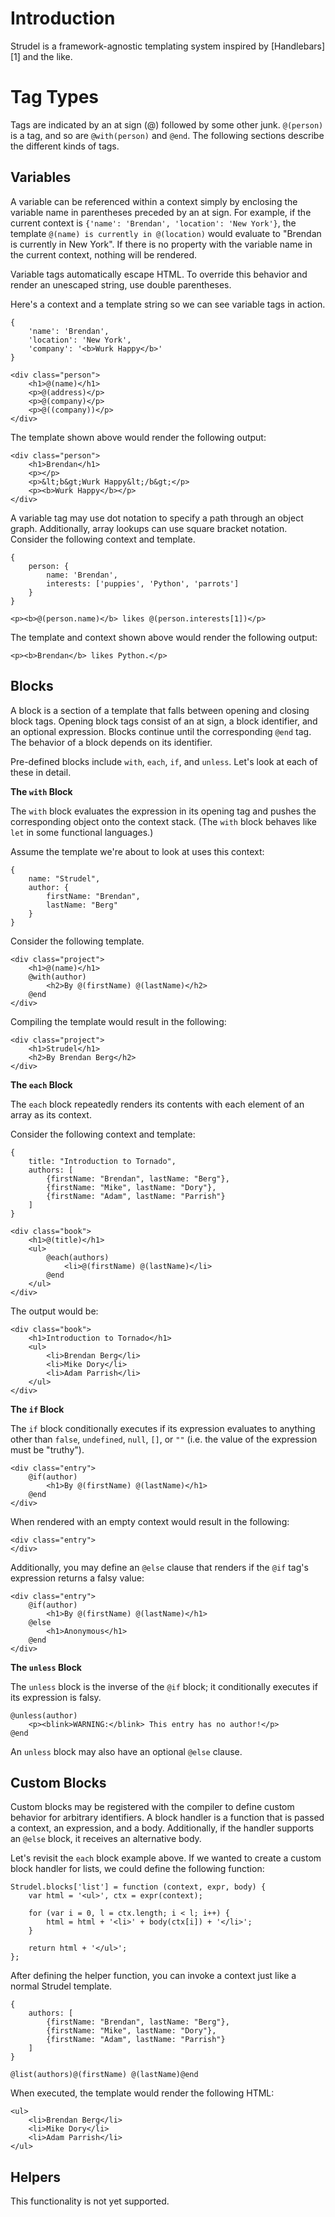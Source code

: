Introduction
============

Strudel is a framework-agnostic templating system inspired by [Handlebars][1] and the like.


Tag Types
=========

Tags are indicated by an at sign (@) followed by some other junk. `@(person)` is a tag, and so are `@with(person)` and `@end`. The following sections describe the different kinds of tags.

Variables
---------

A variable can be referenced within a context simply by enclosing the variable name in parentheses preceded by an at sign. For example, if the current context is `{'name': 'Brendan', 'location': 'New York'}`, the template `@(name) is currently in @(location)` would evaluate to "Brendan is currently in New York". If there is no property with the variable name in the current context, nothing will be rendered.

Variable tags automatically escape HTML. To override this behavior and render an unescaped string, use double parentheses.

Here's a context and a template string so we can see variable tags in action.

	{
		'name': 'Brendan',
		'location': 'New York',
		'company': '<b>Wurk Happy</b>'
	}

	<div class="person">
		<h1>@(name)</h1>
		<p>@(address)</p>
		<p>@(company)</p>
		<p>@((company))</p>
	</div>

The template shown above would render the following output:

	<div class="person">
		<h1>Brendan</h1>
		<p></p>
		<p>&lt;b&gt;Wurk Happy&lt;/b&gt;</p>
		<p><b>Wurk Happy</b></p>
	</div>

A variable tag may use dot notation to specify a path through an object graph. Additionally, array lookups can use square bracket notation. Consider the following context and template.

	{
		person: {
			name: 'Brendan',
			interests: ['puppies', 'Python', 'parrots']
		}
	}

	<p><b>@(person.name)</b> likes @(person.interests[1])</p>

The template and context shown above would render the following output:

	<p><b>Brendan</b> likes Python.</p>

Blocks
------

A block is a section of a template that falls between opening and closing block tags. Opening block tags consist of an at sign, a block identifier, and an optional expression. Blocks continue until the corresponding `@end` tag. The behavior of a block depends on its identifier.

Pre-defined blocks include `with`, `each`, `if`, and `unless`. Let's look at each of these in detail.

__The `with` Block__

The `with` block evaluates the expression in its opening tag and pushes the corresponding object onto the context stack. (The `with` block behaves like `let` in some functional languages.)

Assume the template we're about to look at uses this context:

	{
		name: "Strudel",
		author: {
			firstName: "Brendan",
			lastName: "Berg"
		}
	}

Consider the following template.

	<div class="project">
		<h1>@(name)</h1>
		@with(author)
			<h2>By @(firstName) @(lastName)</h2>
		@end
	</div>

Compiling the template would result in the following:

	<div class="project">
		<h1>Strudel</h1>
		<h2>By Brendan Berg</h2>
	</div>


__The `each` Block__

The `each` block repeatedly renders its contents with each element of an array as its context.

Consider the following context and template:

	{
		title: "Introduction to Tornado",
		authors: [
			{firstName: "Brendan", lastName: "Berg"},
			{firstName: "Mike", lastName: "Dory"},
			{firstName: "Adam", lastName: "Parrish"}
		]
	}

	<div class="book">
		<h1>@(title)</h1>
		<ul>
			@each(authors)
				<li>@(firstName) @(lastName)</li>
			@end
		</ul>
	</div>

The output would be:

	<div class="book">
		<h1>Introduction to Tornado</h1>
		<ul>
			<li>Brendan Berg</li>
			<li>Mike Dory</li>
			<li>Adam Parrish</li>
		</ul>
	</div>


__The `if` Block__

The `if` block conditionally executes if its expression evaluates to anything other than `false`, `undefined`, `null`, `[]`, or `""` (i.e. the value of the expression must be "truthy").

	<div class="entry">
		@if(author)
			<h1>By @(firstName) @(lastName)</h1>
		@end
	</div>

When rendered with an empty context would result in the following:

	<div class="entry">
	</div>

Additionally, you may define an `@else` clause that renders if the `@if` tag's expression returns a falsy value:

	<div class="entry">
		@if(author)
			<h1>By @(firstName) @(lastName)</h1>
		@else
			<h1>Anonymous</h1>
		@end
	</div>


__The `unless` Block__

The `unless` block is the inverse of the `@if` block; it conditionally executes if its expression is falsy.

	@unless(author)
		<p><blink>WARNING:</blink> This entry has no author!</p>
	@end

An `unless` block may also have an optional `@else` clause.


Custom Blocks
-------------

Custom blocks may be registered with the compiler to define custom behavior for arbitrary identifiers. A block handler is a function that is passed a context, an expression, and a body. Additionally, if the handler supports an `@else` block, it receives an alternative body.

Let's revisit the `each` block example above. If we wanted to create a custom block handler for lists, we could define the following function:

	Strudel.blocks['list'] = function (context, expr, body) {
		var html = '<ul>', ctx = expr(context);
		
		for (var i = 0, l = ctx.length; i < l; i++) {
			html = html + '<li>' + body(ctx[i]) + '</li>';
		}
		
		return html + '</ul>';
	};

After defining the helper function, you can invoke a context just like a normal Strudel template.

	{
		authors: [
			{firstName: "Brendan", lastName: "Berg"},
			{firstName: "Mike", lastName: "Dory"},
			{firstName: "Adam", lastName: "Parrish"}
		]
	}

	@list(authors)@(firstName) @(lastName)@end

When executed, the template would render the following HTML:

	<ul>
		<li>Brendan Berg</li>
		<li>Mike Dory</li>
		<li>Adam Parrish</li>
	</ul>


Helpers
-------

This functionality is not yet supported.

